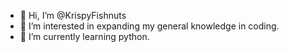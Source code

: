 - 👋 Hi, I’m @KrispyFishnuts
- 👀 I’m interested in expanding my general knowledge in coding.
- 🌱 I’m currently learning python.

<!---
KrispyFishnuts/KrispyFishnuts is a ✨ special ✨ repository because its `README.md` (this file) appears on your GitHub profile.
You can click the Preview link to take a look at your changes.
--->
